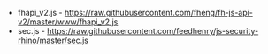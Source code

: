 * fhapi_v2.js - https://raw.githubusercontent.com/fheng/fh-js-api-v2/master/www/fhapi_v2.js
* sec.js - https://raw.githubusercontent.com/feedhenry/js-security-rhino/master/sec.js

